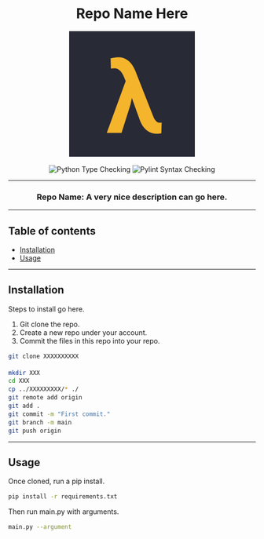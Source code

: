 <div align="center">
  
  # Repo Name Here
  
  <img src="assets/logo.png" width="256" height="256" />
  
  ![Python Type Checking](https://github.com/lambda-foundation/github_actions_practice/actions/workflows/python_type_check.yml/badge.svg)
  ![Pylint Syntax Checking](https://github.com/lambda-foundation/github_actions_practice/actions/workflows/pylint.yml/badge.svg)

  ---

  ### Repo Name: A very nice description can go here.

  ---
  
</div>

## Table of contents

- [Installation](#installation)
- [Usage](#usage)

---

## Installation

Steps to install go here.

1. Git clone the repo.
2. Create a new repo under your account.
3. Commit the files in this repo into your repo.

```bash
git clone XXXXXXXXXX

mkdir XXX
cd XXX
cp ../XXXXXXXXX/* ./
git remote add origin
git add .
git commit -m "First commit."
git branch -m main
git push origin
```

---

## Usage

Once cloned, run a pip install.

```bash
pip install -r requirements.txt
```

Then run main.py with arguments.

```bash
main.py --argument
```
